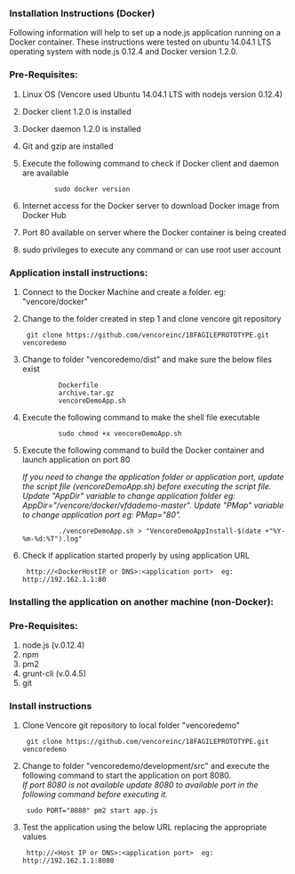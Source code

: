 ### Installation Instructions (Docker)

Following information will help to set up a node.js application running on a Docker container.
These instructions were tested on ubuntu 14.04.1 LTS operating system with node.js 0.12.4 and Docker version 1.2.0.

### Pre-Requisites:
1. Linux OS (Vencore used Ubuntu 14.04.1 LTS with nodejs version 0.12.4)
2. Docker client 1.2.0 is installed
3. Docker daemon 1.2.0 is installed
4. Git and gzip are installed
4. Execute the following command to check if Docker client and daemon are available    

               sudo docker version
               
5. Internet access for the Docker server to download Docker image from Docker Hub
6. Port 80 available on server where the Docker container is being created
7. sudo privileges to execute any command or can use root user account

### Application install instructions:
1. Connect to the Docker Machine and create a folder. eg: "vencore/docker"

2. Change to the folder created in step 1 and clone vencore git repository

		git clone https://github.com/vencoreinc/18FAGILEPROTOTYPE.git vencoredemo
		

3. Change to folder "vencoredemo/dist" and make sure the below files exist
                
                Dockerfile
                archive.tar.gz
                vencoreDemoApp.sh
             
4. Execute the following command to make the shell file executable

                sudo chmod +x vencoreDemoApp.sh

5. Execute the following command to build the Docker container and launch application on port 80  

	_If you need to change the application folder or application port, update the script file (vencoreDemoApp.sh) before 	executing the script file. Update "AppDir" variable to change application folder eg: 			
	AppDir="/vencore/docker/vfdademo-master". Update "PMap" variable to change application port eg: PMap="80"._

                ./vencoreDemoApp.sh > "VencoreDemoAppInstall-$(date +"%Y-%m-%d:%T").log"

6. Check if application started properly by using application URL

		http://<DockerHostIP or DNS>:<application port>  eg: http://192.162.1.1:80
		


### Installing the application on another machine (non-Docker):

### Pre-Requisites:
1. node.js (v.0.12.4)
2. npm
3. pm2 
4. grunt-cli (v.0.4.5)
5. git

### Install instructions
1. Clone Vencore git repository to local folder "vencoredemo"

		git clone https://github.com/vencoreinc/18FAGILEPROTOTYPE.git vencoredemo

2. Change to folder "vencoredemo/development/src" and execute the following command to start the application on port 8080.  
	_If port 8080 is not available update 8080 to available port in the following command before executing it._

		sudo PORT="8080" pm2 start app.js
		

3. Test the application using the below URL replacing the appropriate values

		http://<Host IP or DNS>:<application port>  eg: http://192.162.1.1:8080
		
		
